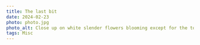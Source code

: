 ```yaml
---
title: The last bit
date: 2024-02-23
photo: photo.jpg
photo_alt: Close up on white slender flowers blooming except for the top bit
tags: Misc
---
```


